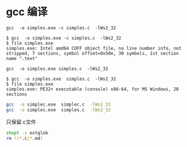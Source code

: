 
# gcc 编译


    gcc  -o simples.exe -c simples.c  -lWs2_32

```shell
$ gcc  -o simples.exe -c simples.c  -lWs2_32
$ file simples.exe 
simples.exe: Intel amd64 COFF object file, no line number info, not stripped, 7 sections, symbol offset=0x50e, 30 symbols, 1st section name ".text"
```

    gcc  -o simples.exe simples.c  -lWs2_32

```shell
$ gcc  -o simples.exe  simples.c  -lWs2_32
$ file simples.exe 
simples.exe: PE32+ executable (console) x86-64, for MS Windows, 20 sections
```


```bash
gcc  -o simplec.exe  simplec.c  -lWs2_32
gcc  -o simples.exe  simples.c  -lWs2_32
```


只保留.c文件

```bash
shopt -s extglob
rm !(*.c|*.md)
```